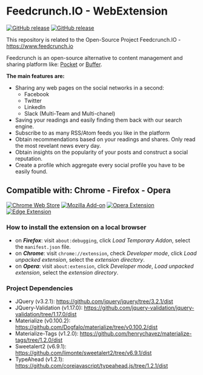 # Feedcrunch.IO - WebExtension

[![GitHub release](https://img.shields.io/github/release/DEKHTIARJonathan/FeedCrunch.IO.svg?label=Feedcrunch.IO)](https://github.com/DEKHTIARJonathan/FeedCrunch.IO)
[![GitHub release](https://img.shields.io/github/release/DEKHTIARJonathan/Feedcrunch.IO-WebExtension.svg?label=Web%20Extension)](https://github.com/DEKHTIARJonathan/Feedcrunch.IO-WebExtension)

This repository is related to the Open-Source Project Feedcrunch.IO - https://www.feedcrunch.io

Feedcrunch is an open-source alternative to content management and sharing platform like: [Pocket](https://getpocket.com/) or [Buffer](https://buffer.com). 

**The main features are:**
- Sharing any web pages on the social networks in a second: 
  - Facebook
  - Twitter
  - LinkedIn
  - Slack (Multi-Team and Multi-chanel)
- Saving your readings and easily finding them back with our search engine.
- Subscribe to as many RSS/Atom feeds you like in the platform
- Obtain recommendations based on your readings and shares. Only read the most revelant news every day.
- Obtain insights on the popularity of your posts and construct a social reputation.
- Create a profile which aggregate every social profile you have to be easily found.

## Compatible with: Chrome - Firefox - Opera


[![Chrome Web Store](https://img.shields.io/chrome-web-store/v/cgmjhmibefcmnkbppbinjjgjpbgdaklf.svg)](https://chrome.google.com/webstore/detail/feedcrunchio/cgmjhmibefcmnkbppbinjjgjpbgdaklf)
[![Mozilla Add-on](https://img.shields.io/amo/v/feedcrunch-io.svg)](https://addons.mozilla.org/en-GB/firefox/addon/feedcrunch-io/)
[![Opera Extension](https://img.shields.io/badge/opera-coming_soon-blue.svg)](https://github.com/DEKHTIARJonathan/Feedcrunch.IO-WebExtension/releases)
[![Edge Extension](https://img.shields.io/badge/edge-coming_soon-blue.svg)](https://github.com/DEKHTIARJonathan/Feedcrunch.IO-WebExtension/releases)

### How to install the extension on a local browser

- on ***Firefox***: visit `about:debugging`, click *Load Temporary Addon*, select the `manifest.json` file.
- on ***Chrome***: visit `chrome://extension`, check *Developer mode*, click *Load unpacked extension*, select the *extension directory*.
- on ***Opera***: visit `about:extension`, click *Developer mode*, *Load unpacked extension*, select the *extension directory*.

### Project Dependencies

* JQuery (v3.2.1): https://github.com/jquery/jquery/tree/3.2.1/dist
* JQuery-Validation (v1.17.0): https://github.com/jquery-validation/jquery-validation/tree/1.17.0/dist
* Materialize (v0.100.2): https://github.com/Dogfalo/materialize/tree/v0.100.2/dist
* Materialize-Tags (v1.2.0): https://github.com/henrychavez/materialize-tags/tree/1.2.0/dist
* Sweetalert2 (v6.9.1): https://github.com/limonte/sweetalert2/tree/v6.9.1/dist
* TypeAhead (v1.2.1): https://github.com/corejavascript/typeahead.js/tree/1.2.1/dist
